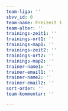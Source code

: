 ```yaml
---
team-liga: ''
sbvv_id: 0
team-name: Freizeit 1
team-alter: ''
trainings-zeit1: ''
trainings-ort1: ''
trainings-map1: ''
trainings-zeit2: ''
trainings-ort2: ''
trainings-map2: ''
trainer-name1: ''
trainer-email1: ''
trainer-name2: ''
trainer-email2: ''
sort-order: ''
team-kommentar: ''

---
```

